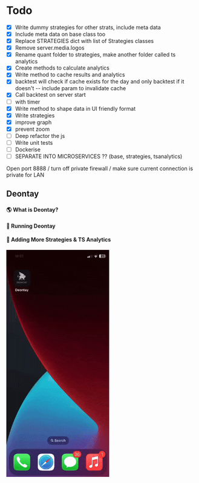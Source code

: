 
 # Todo

 - [x] Write dummy strategies for other strats, include meta data
- [x] Include meta data on base class too
- [x] Replace STRATEGIES dict with list of Strategies classes
- [x] Remove server.media.logos
- [x] Rename quant folder to strategies, make another folder called ts analytics
- [x] Create methods to calculate analytics
- [x] Write method to cache results and analytics
- [x] backtest will check if cache exists for the day and only backtest if it doesn't -- include param to invalidate cache
- [x] Call backtest on server start
- [ ] with timer
- [x] Write method to shape data in UI friendly format
- [x] Write strategies
- [x] improve graph
- [x] prevent zoom
- [ ] Deep refactor the js
- [ ] Write unit tests
- [ ] Dockerise
- [ ] SEPARATE INTO MICROSERVICES ?? (base, strategies, tsanalytics)

Open port 8888 / turn off private firewall / make sure current connection is private for LAN

## Deontay

#### 🌎 What is Deontay?

#### 🏃 Running Deontay

#### 🥊 Adding More Strategies & TS Analytics

<img src="https://github.com/DonCharlesLambert/Deontay/blob/main/misc/forreadme/compressed-phone.gif?raw=true"
style="margin:auto"
height="600px"
alt="Deontay used on iPhone X"
/>
